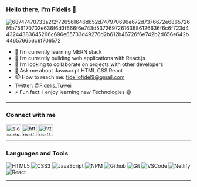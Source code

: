 ### Hello there, I'm Fidelis 👋

![68747470733a2f2f726561646d652d747970696e672d7376672e6865726f6b756170702e636f6d3f666f6e743d537269726163686126636f6c6f723d443244383645266c696e65733d49276d2b612b46726f6e742b2d656e642b446576656c6f706572](https://user-images.githubusercontent.com/114683429/217760117-33a40259-3922-4b40-8051-8831dfbd3d27.svg)

- 🔭 I’m currently learning MERN stack
- 🌱 I’m currently building web applications with React.js
- 👯 I’m looking to collaborate on projects with other developers
- 💬 Ask me about Javascript HTML CSS React
- 📫 How to reach me: fideliofidel9@gmail.com
- Twitter: @Fidelis_Tuwei
- ⚡ Fun fact: I enjoy learning new Technologies 😄



---

<h3 align="left">Connect with me</h3>
<p align="left">
<a href="https://twitter.com/slow_developer" target="_blank"><img align="center" src="https://raw.githubusercontent.com/rahuldkjain/github-profile-readme-generator/master/src/images/icons/Social/twitter.svg" alt="slow_developer" height="30" width="40" /></a>
<a href="https://linkedin.com/in/haider-khan-1ab81a193/" target="_blank"><img align="center" src="https://raw.githubusercontent.com/rahuldkjain/github-profile-readme-generator/master/src/images/icons/Social/linked-in-alt.svg" alt="https://www.linkedin.com/in/haider-khan-1ab81a193/" height="30" width="40" /></a>
<a href="https://stackoverflow.com/users/https://stackoverflow.com/users/14995819/haider-khan?tab=profile" target="_blank"><img align="center" src="https://raw.githubusercontent.com/rahuldkjain/github-profile-readme-generator/master/src/images/icons/Social/stack-overflow.svg" alt="https://stackoverflow.com/users/14995819/haider-khan?tab=profile" height="30" width="40" /></a>

</p>

---

<h3 align="left">Languages and Tools</h3>

![HTML5](https://img.shields.io/badge/HTML5-E34F26?style=for-the-badge&logo=html5&logoColor=white)
![CSS3](https://img.shields.io/badge/CSS3-1572B6?style=for-the-badge&logo=css3&logoColor=white)
![JavaScript](https://img.shields.io/badge/JavaScript-F7DF1E?style=for-the-badge&logo=javascript&logoColor=black)
![NPM](https://img.shields.io/badge/-npm-CB3837?style=for-the-badge&logo=npm&logoColor=white)
![Github](https://img.shields.io/badge/GitHub-100000?style=for-the-badge&logo=github&logoColor=white)
![Git](https://img.shields.io/badge/-Git-F05032?style=for-the-badge&logo=git&logoColor=white)
![VSCode](https://img.shields.io/badge/-Visual%20Studio%20Code-0078d7?style=for-the-badge&logo=visualstudiocode&logoColor=white)
![Netlify](https://img.shields.io/badge/Netlify-00C7B7?style=for-the-badge&logo=netlify&logoColor=white)
![React](https://shields.io/badge/react-black?logo=react&style=for-the-badge%22)
  
  ---
